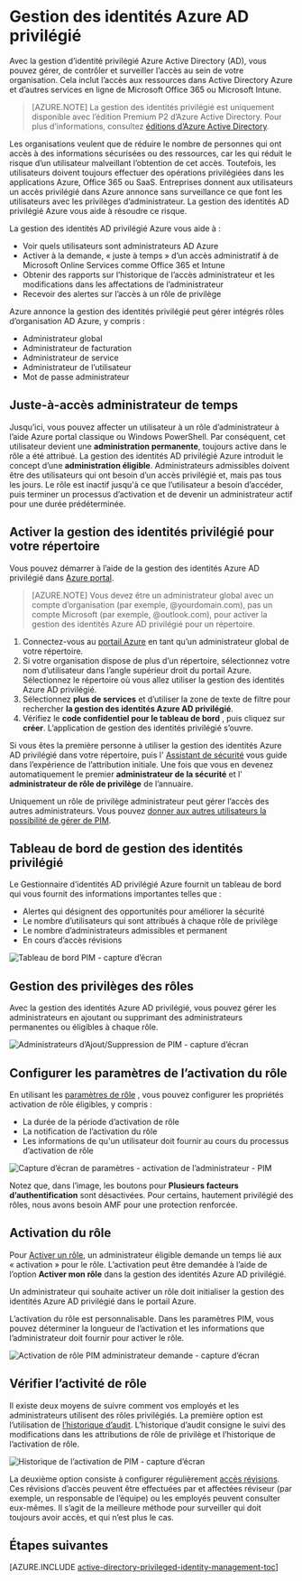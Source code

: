 <properties
    pageTitle="Gestion des identités Azure AD privilégié | Microsoft Azure"
    description="Une rubrique qui explique comment utiliser PIM pour améliorer la sécurité de votre nuage et nouveautés de la gestion des identités Azure AD privilégié."
    services="active-directory"
    documentationCenter=""
    authors="kgremban"
    manager="femila"
    editor=""/>

<tags
    ms.service="active-directory"
    ms.workload="identity"
    ms.tgt_pltfrm="na"
    ms.devlang="na"
    ms.topic="article"
    ms.date="09/16/2016"
    ms.author="kgremban"/>

# <a name="azure-ad-privileged-identity-management"></a>Gestion des identités Azure AD privilégié

Avec la gestion d’identité privilégié Azure Active Directory (AD), vous pouvez gérer, de contrôler et surveiller l’accès au sein de votre organisation. Cela inclut l’accès aux ressources dans Active Directory Azure et d’autres services en ligne de Microsoft Office 365 ou Microsoft Intune.  

> [AZURE.NOTE] La gestion des identités privilégié est uniquement disponible avec l’édition Premium P2 d’Azure Active Directory. Pour plus d’informations, consultez [éditions d’Azure Active Directory](active-directory-editions.md).

Les organisations veulent que de réduire le nombre de personnes qui ont accès à des informations sécurisées ou des ressources, car les qui réduit le risque d’un utilisateur malveillant l’obtention de cet accès. Toutefois, les utilisateurs doivent toujours effectuer des opérations privilégiées dans les applications Azure, Office 365 ou SaaS. Entreprises donnent aux utilisateurs un accès privilégié dans Azure annonce sans surveillance ce que font les utilisateurs avec les privilèges d’administrateur. La gestion des identités AD privilégié Azure vous aide à résoudre ce risque.  

La gestion des identités AD privilégié Azure vous aide à :  

- Voir quels utilisateurs sont administrateurs AD Azure
- Activer à la demande, « juste à temps » d’un accès administratif à de Microsoft Online Services comme Office 365 et Intune
- Obtenir des rapports sur l’historique de l’accès administrateur et les modifications dans les affectations de l’administrateur
- Recevoir des alertes sur l’accès à un rôle de privilège

Azure annonce la gestion des identités privilégié peut gérer intégrés rôles d’organisation AD Azure, y compris :  

- Administrateur global
- Administrateur de facturation
- Administrateur de service  
- Administrateur de l’utilisateur
- Mot de passe administrateur

## <a name="just-in-time-administrator-access"></a>Juste-à-accès administrateur de temps

Jusqu’ici, vous pouvez affecter un utilisateur à un rôle d’administrateur à l’aide Azure portal classique ou Windows PowerShell. Par conséquent, cet utilisateur devient une **administration permanente**, toujours active dans le rôle a été attribué. La gestion des identités AD privilégié Azure introduit le concept d’une **administration éligible**. Administrateurs admissibles doivent être des utilisateurs qui ont besoin d’un accès privilégié et, mais pas tous les jours. Le rôle est inactif jusqu'à ce que l’utilisateur a besoin d’accéder, puis terminer un processus d’activation et de devenir un administrateur actif pour une durée prédéterminée.

## <a name="enable-privileged-identity-management-for-your-directory"></a>Activer la gestion des identités privilégié pour votre répertoire

Vous pouvez démarrer à l’aide de la gestion des identités Azure AD privilégié dans [Azure portal](https://portal.azure.com/).

>[AZURE.NOTE] Vous devez être un administrateur global avec un compte d’organisation (par exemple, @yourdomain.com), pas un compte Microsoft (par exemple, @outlook.com), pour activer la gestion des identités Azure AD privilégié pour un répertoire.

1. Connectez-vous au [portail Azure](https://portal.azure.com/) en tant qu’un administrateur global de votre répertoire.
2. Si votre organisation dispose de plus d’un répertoire, sélectionnez votre nom d’utilisateur dans l’angle supérieur droit du portail Azure. Sélectionnez le répertoire où vous allez utiliser la gestion des identités Azure AD privilégié.
3. Sélectionnez **plus de services** et d’utiliser la zone de texte de filtre pour rechercher **la gestion des identités Azure AD privilégié**.
4. Vérifiez le **code confidentiel pour le tableau de bord** , puis cliquez sur **créer**. L’application de gestion des identités privilégié s’ouvre.

Si vous êtes la première personne à utiliser la gestion des identités Azure AD privilégié dans votre répertoire, puis l' [Assistant de sécurité](active-directory-privileged-identity-management-security-wizard.md) vous guide dans l’expérience de l’attribution initiale. Une fois que vous en devenez automatiquement le premier **administrateur de la sécurité** et l' **administrateur de rôle de privilège** de l’annuaire.

Uniquement un rôle de privilège administrateur peut gérer l’accès des autres administrateurs. Vous pouvez [donner aux autres utilisateurs la possibilité de gérer de PIM](active-directory-privileged-identity-management-how-to-give-access-to-pim.md).

## <a name="privileged-identity-management-dashboard"></a>Tableau de bord de gestion des identités privilégié

Le Gestionnaire d’identités AD privilégié Azure fournit un tableau de bord qui vous fournit des informations importantes telles que :

- Alertes qui désignent des opportunités pour améliorer la sécurité
- Le nombre d’utilisateurs qui sont attribués à chaque rôle de privilège  
- Le nombre d’administrateurs admissibles et permanent
- En cours d’accès révisions

![Tableau de bord PIM - capture d’écran][2]

## <a name="privileged-role-management"></a>Gestion des privilèges des rôles

Avec la gestion des identités Azure AD privilégié, vous pouvez gérer les administrateurs en ajoutant ou supprimant des administrateurs permanentes ou éligibles à chaque rôle.

![Administrateurs d’Ajout/Suppression de PIM - capture d’écran][3]

## <a name="configure-the-role-activation-settings"></a>Configurer les paramètres de l’activation du rôle

En utilisant les [paramètres de rôle](active-directory-privileged-identity-management-how-to-change-default-settings.md) , vous pouvez configurer les propriétés activation de rôle éligibles, y compris :

- La durée de la période d’activation de rôle
- La notification de l’activation du rôle
- Les informations de qu'un utilisateur doit fournir au cours du processus d’activation de rôle  

![Capture d’écran de paramètres - activation de l’administrateur - PIM][4]

Notez que, dans l’image, les boutons pour **Plusieurs facteurs d’authentification** sont désactivées. Pour certains, hautement privilégié des rôles, nous avons besoin AMF pour une protection renforcée.

## <a name="role-activation"></a>Activation du rôle  

Pour [Activer un rôle](active-directory-privileged-identity-management-how-to-activate-role.md), un administrateur éligible demande un temps lié aux « activation » pour le rôle. L’activation peut être demandée à l’aide de l’option **Activer mon rôle** dans la gestion des identités Azure AD privilégié.

Un administrateur qui souhaite activer un rôle doit initialiser la gestion des identités Azure AD privilégié dans le portail Azure.

L’activation du rôle est personnalisable. Dans les paramètres PIM, vous pouvez déterminer la longueur de l’activation et les informations que l’administrateur doit fournir pour activer le rôle.

![Activation de rôle PIM administrateur demande - capture d’écran][5]

## <a name="review-role-activity"></a>Vérifier l’activité de rôle

Il existe deux moyens de suivre comment vos employés et les administrateurs utilisent des rôles privilégiés. La première option est l’utilisation de [l’historique d’audit](active-directory-privileged-identity-management-how-to-use-audit-log.md). L’historique d’audit consigne le suivi des modifications dans les attributions de rôle de privilège et l’historique de l’activation de rôle.

![Historique de l’activation de PIM - capture d’écran][6]

La deuxième option consiste à configurer régulièrement [accès révisions](active-directory-privileged-identity-management-how-to-start-security-review.md). Ces révisions d’accès peuvent être effectuées par et affectées réviseur (par exemple, un responsable de l’équipe) ou les employés peuvent consulter eux-mêmes. Il s’agit de la meilleure méthode pour surveiller qui doit toujours avoir accès, et qui n’est plus le cas.


## <a name="next-steps"></a>Étapes suivantes
[AZURE.INCLUDE [active-directory-privileged-identity-management-toc](../../includes/active-directory-privileged-identity-management-toc.md)]

<!--Image references-->

[1]: ./media/active-directory-privileged-identity-management-configure/PIM_EnablePim.png
[2]: ./media/active-directory-privileged-identity-management-configure/PIM_Dash.png
[3]: ./media/active-directory-privileged-identity-management-configure/PIM_AddRemove.png
[4]: ./media/active-directory-privileged-identity-management-configure/PIM_RoleActivationSettings.png
[5]: ./media/active-directory-privileged-identity-management-configure/PIM_RequestActivation.png
[6]: ./media/active-directory-privileged-identity-management-configure/PIM_ActivationHistory.png
